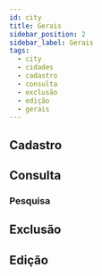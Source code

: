 ```yaml
---
id: city
title: Gerais
sidebar_position: 2
sidebar_label: Gerais
tags:
  - city
  - cidades
  - cadastro
  - consulta
  - exclusão
  - edição
  - gerais
---
```


## Cadastro

## Consulta

### Pesquisa

## Exclusão

## Edição
